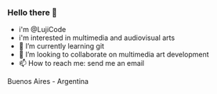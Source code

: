 ### Hello there 👋
- i'm @LujiCode
- i'm interested in multimedia and audiovisual arts
- 🌱 I’m currently learning git
- 👯 I’m looking to collaborate on multimedia art development
- 📫 How to reach me: send me an email

Buenos Aires - Argentina


<!--
**LujiCode/LujiCode** is a ✨ _special_ ✨ repository because its `README.md` (this file) appears on your GitHub profile.

Here are some ideas to get you started:

- 🤔 I’m looking for help with ...
- 💬 Ask me about ...
- 😄 Pronouns: ...
- ⚡ Fun fact: ...
-->
